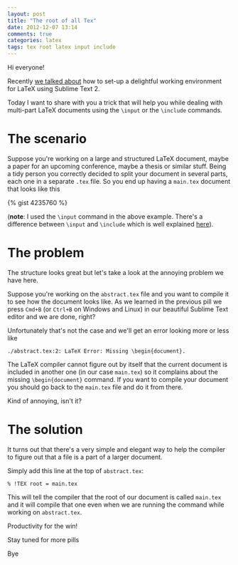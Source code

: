 ```yaml
---
layout: post
title: "The root of all Tex"
date: 2012-12-07 13:14
comments: true
categories: latex
tags: tex root latex input include
---
```

Hi everyone!

Recently [we talked about](/blog/2012/12/06/latex-is-now-sublime/) how to set-up a delightful working environment for LaTeX using Sublime Text 2.

Today I want to share with you a trick that will help you while dealing with multi-part LaTeX documents using the ` \input ` or the ` \include ` commands.

<!-- more -->

# The scenario
Suppose you're working on a large and structured LaTeX document, maybe a paper for an upcoming conference, maybe a thesis or similar stuff.
Being a tidy person you correctly decided to split your document in several parts, each one in a separate ` .tex ` file.
So you end up having a ` main.tex ` document that looks like this

{% gist 4235760 %}

(**note**: I used the ` \input ` command in the above example. There's a difference between ` \input ` and ` \include ` which is well explained [here](http://tex.stackexchange.com/questions/246/when-should-i-use-input-vs-include)).

# The problem
The structure looks great but let's take a look at the annoying problem we have here.

Suppose you're working on the `abstract.tex` file and you want to compile it to see how the document looks like. As we learned in the previous pill we press `Cmd+B` (or `Ctrl+B` on Windows and Linux) in our beautiful Sublime Text editor and we are done, right? 

Unfortunately that's not the case and we'll get an error looking more or less like
```
./abstract.tex:2: LaTeX Error: Missing \begin{document}.
```

The LaTeX compiler cannot figure out by itself that the current document is included in another one (in our case `main.tex`) so it complains about the missing `\begin{document}` command.
If you want to compile your document you should go back to the `main.tex` file and do it from there.

Kind of annoying, isn't it?

# The solution
It turns out that there's a very simple and elegant way to help the compiler to figure out that a file is a part of a larger document.

Simply add this line at the top of `abstract.tex`:

```
% !TEX root = main.tex
```

This will tell the compiler that the root of our document is called `main.tex` and it will compile that one even when we are running the command while working on `abstract.tex`.

Productivity for the win!

Stay tuned for more pills

Bye